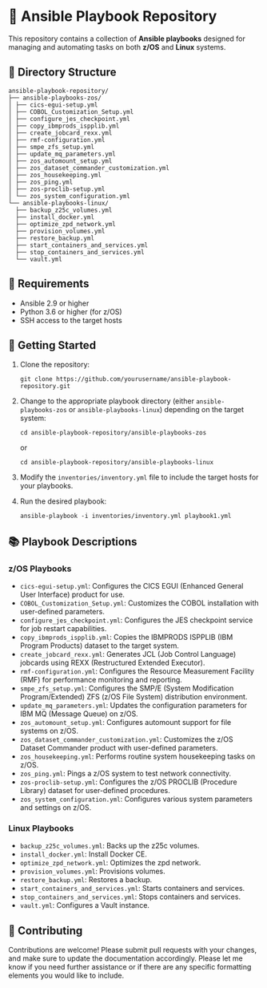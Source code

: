 # 📘 Ansible Playbook Repository

This repository contains a collection of **Ansible playbooks** designed for managing and automating tasks on both **z/OS** and **Linux** systems.

## 📁 Directory Structure
```
ansible-playbook-repository/
├── ansible-playbooks-zos/
│ ├── cics-egui-setup.yml
│ ├── COBOL_Customization_Setup.yml
│ ├── configure_jes_checkpoint.yml
│ ├── copy_ibmprods_ispplib.yml
│ ├── create_jobcard_rexx.yml
│ ├── rmf-configuration.yml
│ ├── smpe_zfs_setup.yml
│ ├── update_mq_parameters.yml
│ ├── zos_automount_setup.yml
│ ├── zos_dataset_commander_customization.yml
│ ├── zos_housekeeping.yml
│ ├── zos_ping.yml
│ ├── zos-proclib-setup.yml
│ └── zos_system_configuration.yml
└── ansible-playbooks-linux/
  ├── backup_z25c_volumes.yml
  ├── install_docker.yml
  ├── optimize_zpd_network.yml
  ├── provision_volumes.yml
  ├── restore_backup.yml
  ├── start_containers_and_services.yml
  ├── stop_containers_and_services.yml
  └── vault.yml
```

## 🔧 Requirements

- Ansible 2.9 or higher
- Python 3.6 or higher (for z/OS)
- SSH access to the target hosts

## 🚀 Getting Started

1. Clone the repository:

    ```
    git clone https://github.com/yourusername/ansible-playbook-repository.git
    ```

2. Change to the appropriate playbook directory (either `ansible-playbooks-zos` or `ansible-playbooks-linux`) depending on the target system:

    ```
    cd ansible-playbook-repository/ansible-playbooks-zos
    ```

    or

    ```
    cd ansible-playbook-repository/ansible-playbooks-linux
    ```

3. Modify the `inventories/inventory.yml` file to include the target hosts for your playbooks.

4. Run the desired playbook:

    ```
    ansible-playbook -i inventories/inventory.yml playbook1.yml
    ```

## 📚 Playbook Descriptions

### z/OS Playbooks

- `cics-egui-setup.yml`: Configures the CICS EGUI (Enhanced General User Interface) product for use.
- `COBOL_Customization_Setup.yml`: Customizes the COBOL installation with user-defined parameters.
- `configure_jes_checkpoint.yml`: Configures the JES checkpoint service for job restart capabilities.
- `copy_ibmprods_ispplib.yml`: Copies the IBMPRODS ISPPLIB (IBM Program Products) dataset to the target system.
- `create_jobcard_rexx.yml`: Generates JCL (Job Control Language) jobcards using REXX (Restructured Extended Executor).
- `rmf-configuration.yml`: Configures the Resource Measurement Facility (RMF) for performance monitoring and reporting.
- `smpe_zfs_setup.yml`: Configures the SMP/E (System Modification Program/Extended) ZFS (z/OS File System) distribution environment.
- `update_mq_parameters.yml`: Updates the configuration parameters for IBM MQ (Message Queue) on z/OS.
- `zos_automount_setup.yml`: Configures automount support for file systems on z/OS.
- `zos_dataset_commander_customization.yml`: Customizes the z/OS Dataset Commander product with user-defined parameters.
- `zos_housekeeping.yml`: Performs routine system housekeeping tasks on z/OS.
- `zos_ping.yml`: Pings a z/OS system to test network connectivity.
- `zos-proclib-setup.yml`: Configures the z/OS PROCLIB (Procedure Library) dataset for user-defined procedures.
- `zos_system_configuration.yml`: Configures various system parameters and settings on z/OS.

### Linux Playbooks

- `backup_z25c_volumes.yml`: Backs up the z25c volumes.
- `install_docker.yml`: Install Docker CE.
- `optimize_zpd_network.yml`: Optimizes the zpd network.
- `provision_volumes.yml`: Provisions volumes.
- `restore_backup.yml`: Restores a backup.
- `start_containers_and_services.yml`: Starts containers and services.
- `stop_containers_and_services.yml`: Stops containers and services.
- `vault.yml`: Configures a Vault instance.

## 🤝 Contributing

Contributions are welcome! Please submit pull requests with your changes, and make sure to update the documentation accordingly.
Please let me know if you need further assistance or if there are any specific formatting elements you would like to include.


